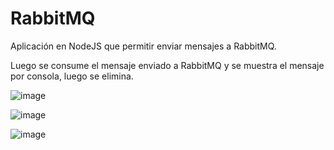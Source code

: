 # RabbitMQ

Aplicación en NodeJS que permitir enviar mensajes a RabbitMQ. 

Luego se consume el mensaje enviado a RabbitMQ y se muestra el mensaje por consola, luego se elimina.

![image](https://github.com/starlingvoxel/RabbitMQ-main/assets/90937852/77c932ef-4f3c-4abf-b5ab-01e34d63407a)

![image](https://github.com/starlingvoxel/RabbitMQ-main/assets/90937852/3836234c-41d0-465a-a9fa-1f4df7bbc2e3)

![image](https://github.com/starlingvoxel/RabbitMQ-main/assets/90937852/6dd1bd84-d07f-4fb5-97a8-f95a9c4e6ac9)


